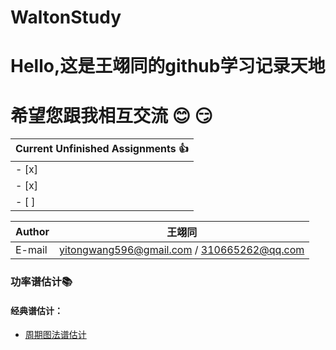 # WaltonStudy
Hello,这是王翊同的github学习记录天地
==================
希望您跟我相互交流 :blush: :smirk:
=============================================

 |Current Unfinished Assignments :thumbsup:
 |---
- [x]  | 经典谱估计
- [x]  | 现代谱估计
- [ ]  | 自适应滤波

|Author|王翊同|
|---|---
|E-mail|yitongwang596@gmail.com / 310665262@qq.com

### 功率谱估计:books:
#### 经典谱估计：
* [周期图法谱估计](/功率谱估计/经典谱估计/) 
